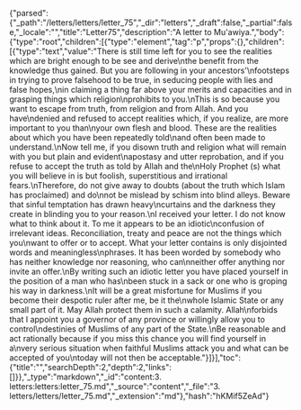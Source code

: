 {"parsed":{"_path":"/letters/letters/letter_75","_dir":"letters","_draft":false,"_partial":false,"_locale":"","title":"Letter75","description":"A letter to Mu'awiya.","body":{"type":"root","children":[{"type":"element","tag":"p","props":{},"children":[{"type":"text","value":"There is still time left for you to see the realities which are bright enough to be see and derive\nthe benefit from the knowledge thus gained. But you are following in your ancestors'\nfootsteps in trying to prove falsehood to be true, in seducing people with lies and false hopes,\nin claiming a thing far above your merits and capacities and in grasping things which religion\nprohibits to you.\nThis is so because you want to escape from truth, from religion and from Allah. And you have\ndenied and refused to accept realities which, if you realize, are more important to you than\nyour own flesh and blood. These are the realities about which you have been repeatedly told\nand often been made to understand.\nNow tell me, if you disown truth and religion what will remain with you but plain and evident\napostasy and utter reprobation, and if you refuse to accept the truth as told by Allah and the\nHoly Prophet (s) what you will believe in is but foolish, superstitious and irrational fears.\nTherefore, do not give away to doubts (about the truth which Islam has proclaimed) and do\nnot be mislead by schism into blind alleys. Beware that sinful temptation has drawn heavy\ncurtains and the darkness they create in blinding you to your reason.\nI received your letter. I do not know what to think about it. To me it appears to be an idiotic\nconfusion of irrelevant ideas. Reconciliation, treaty and peace are not the things which you\nwant to offer or to accept. What your letter contains is only disjointed words and meaningless\nphrases. It has been worded by somebody who has neither knowledge nor reasoning, who can\nneither offer anything nor invite an offer.\nBy writing such an idiotic letter you have placed yourself in the position of a man who has\nbeen stuck in a sack or one who is groping his way in darkness.\nIt will be a great misfortune for Muslims if you become their despotic ruler after me, be it the\nwhole Islamic State or any small part of it. May Allah protect them in such a calamity. Allah\nforbids that I appoint you a governor of any province or willingly allow you to control\ndestinies of Muslims of any part of the State.\nBe reasonable and act rationally because if you miss this chance you will find yourself in a\nvery serious situation when faithful Muslims attack you and what can be accepted of you\ntoday will not then be acceptable."}]}],"toc":{"title":"","searchDepth":2,"depth":2,"links":[]}},"_type":"markdown","_id":"content:3. letters:letters:letter_75.md","_source":"content","_file":"3. letters/letters/letter_75.md","_extension":"md"},"hash":"hKMif5ZeAd"}